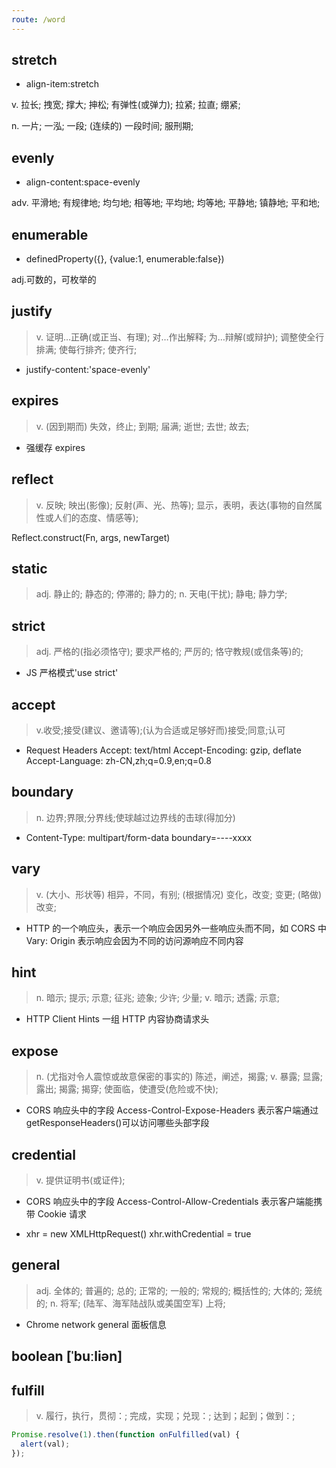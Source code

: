 ```yaml
---
route: /word
---
```


## stretch

- align-item:stretch

v. 拉长; 拽宽; 撑大; 抻松; 有弹性(或弹力); 拉紧; 拉直; 绷紧;

n. 一片; 一泓; 一段; (连续的) 一段时间; 服刑期;

## evenly

- align-content:space-evenly

adv. 平滑地; 有规律地; 均匀地; 相等地; 平均地; 均等地; 平静地; 镇静地; 平和地;

## enumerable

- definedProperty({}, {value:1, enumerable:false})

adj.可数的，可枚举的

## justify

> v. 证明…正确(或正当、有理); 对…作出解释; 为…辩解(或辩护); 调整使全行排满; 使每行排齐; 使齐行;

- justify-content:'space-evenly'

## expires

> v. (因到期而) 失效，终止; 到期; 届满; 逝世; 去世; 故去;

- 强缓存 expires

## reflect

> v. 反映; 映出(影像); 反射(声、光、热等); 显示，表明，表达(事物的自然属性或人们的态度、情感等);

Reflect.construct(Fn, args, newTarget)

## static

> adj. 静止的; 静态的; 停滞的; 静力的;
> n. 天电(干扰); 静电; 静力学;

## strict

> adj. 严格的(指必须恪守); 要求严格的; 严厉的; 恪守教规(或信条等)的;

- JS 严格模式'use strict'

## accept

> v.收受;接受(建议、邀请等);(认为合适或足够好而)接受;同意;认可

- Request Headers
  Accept: text/html Accept-Encoding: gzip, deflate Accept-Language: zh-CN,zh;q=0.9,en;q=0.8

## boundary

> n. 边界;界限;分界线;使球越过边界线的击球(得加分)

- Content-Type: multipart/form-data boundary=----xxxx

## vary

> v. (大小、形状等) 相异，不同，有别; (根据情况) 变化，改变; 变更; (略做) 改变;

- HTTP 的一个响应头，表示一个响应会因另外一些响应头而不同，如 CORS 中 Vary: Origin 表示响应会因为不同的访问源响应不同内容

## hint

> n. 暗示; 提示; 示意; 征兆; 迹象; 少许; 少量;
> v. 暗示; 透露; 示意;

- HTTP Client Hints 一组 HTTP 内容协商请求头

## expose

> n. (尤指对令人震惊或故意保密的事实的) 陈述，阐述，揭露;
> v. 暴露; 显露; 露出; 揭露; 揭穿; 使面临，使遭受(危险或不快);

- CORS 响应头中的字段 Access-Control-Expose-Headers 表示客户端通过 getResponseHeaders()可以访问哪些头部字段

## credential

> v. 提供证明书(或证件);

- CORS 响应头中的字段 Access-Control-Allow-Credentials 表示客户端能携带 Cookie 请求

- xhr = new XMLHttpRequest() xhr.withCredential = true

## general

> adj. 全体的; 普遍的; 总的; 正常的; 一般的; 常规的; 概括性的; 大体的; 笼统的;
> n. 将军; (陆军、海军陆战队或美国空军) 上将;

- Chrome network general 面板信息

## boolean [ˈbuːliən]

## fulfill

> v. 履行，执行，贯彻：; 完成，实现；兑现：; 达到；起到；做到：;

```js
Promise.resolve(1).then(function onFulfilled(val) {
  alert(val);
});
```
